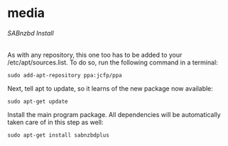 # media

###### SABnzbd Install


As with any repository, this one too has to be added to your /etc/apt/sources.list. To do so, run the following command in a terminal:

`sudo add-apt-repository ppa:jcfp/ppa`

Next, tell apt to update, so it learns of the new package now available:

`sudo apt-get update`


Install the main program package. All dependencies will be automatically taken care of in this step as well:

`sudo apt-get install sabnzbdplus`

